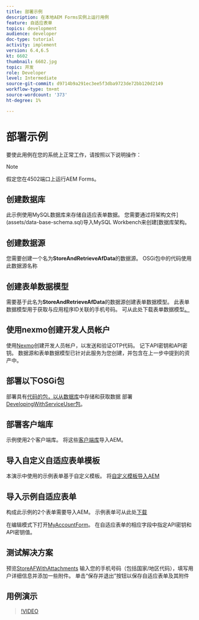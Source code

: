 ```yaml
---
title: 部署示例
description: 在本地AEM Forms实例上运行用例
feature: 自适应表单
topics: development
audience: developer
doc-type: tutorial
activity: implement
version: 6.4,6.5
kt: 6602
thumbnail: 6602.jpg
topic: 开发
role: Developer
level: Intermediate
source-git-commit: d9714b9a291ec3ee5f3dba9723de72bb120d2149
workflow-type: tm+mt
source-wordcount: '373'
ht-degree: 1%

---
```




# 部署示例

要使此用例在您的系统上正常工作，请按照以下说明操作：

>[!NOTE]
>假定您在4502端口上运行AEM Forms。


## 创建数据库

此示例使用MySQL数据库来存储自适应表单数据。 您需要通过将架构文件](assets/data-base-schema.sql)导入MySQL Workbench来创建[数据库架构。

## 创建数据源

您需要创建一个名为&#x200B;**StoreAndRetrieveAfData**&#x200B;的数据源。 OSGi包中的代码使用此数据源名称

## 创建表单数据模型

需要基于此名为&#x200B;**StoreAndRetrieveAfData**&#x200B;的数据源创建表单数据模型。 此表单数据模型用于获取与应用程序ID关联的手机号码。 可从此处下载表单数据模型[。](assets/2-Factor-Authentication-DataSource-and-FDM.zip)

## 使用nexmo创建开发人员帐户

使用[Nexmo](https://dashboard.nexmo.com/)创建开发人员帐户，以发送和验证OTP代码。 记下API密钥和API密钥。 数据源和表单数据模型已针对此服务为您创建，并包含在上一步中提到的资产中。

## 部署以下OSGi包

部署具有[代码的包，以从数据库](assets/FetchPartiallyCompletedForm.PartiallyCompletedForm.core-1.0-SNAPSHOT.jar)中存储和获取数据
部署[DevelopingWithServiceUser包](https://docs.adobe.com/content/help/en/experience-manager-learn/forms/assets/common-osgi-bundles/DevelopingWithServiceUser.jar)。

## 部署客户端库

示例使用2个客户端库。 将这些[客户端库](assets/client-libraries.zip)导入AEM。

## 导入自定义自适应表单模板

本演示中使用的示例表单基于自定义模板。 将[自定义模板导入AEM](assets/custom-template-with-page-component.zip)

## 导入示例自适应表单

构成此示例的2个表单需要导入AEM。 示例表单可从此处[下载](assets/sample-forms.zip)

在编辑模式下打开[MyAccountForm](http://localhost:4502/editor.html/content/forms/af/myaccountform.html)。 在自适应表单的相应字段中指定API密钥和API密钥值。

## 测试解决方案

预览[StoreAFWithAttachments](http://localhost:4502/content/dam/formsanddocuments/storeafwithattachments/jcr:content?wcmmode=disabled)
输入您的手机号码（包括国家/地区代码），填写用户详细信息并添加一些附件。 单击“保存并退出”按钮以保存自适应表单及其附件


## 用例演示

>[!VIDEO](https://video.tv.adobe.com/v/327122?quality=9&learn=on)
